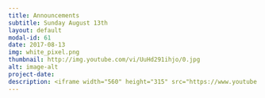```yaml
---
title: Announcements
subtitle: Sunday August 13th
layout: default
modal-id: 61
date: 2017-08-13
img: white_pixel.png
thumbnail: http://img.youtube.com/vi/UuHd291ihjo/0.jpg
alt: image-alt
project-date:
description: <iframe width="560" height="315" src="https://www.youtube.com/embed/UuHd291ihjo" frameborder="0" allowfullscreen></iframe>
---
```

